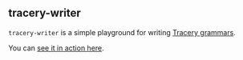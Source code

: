 ## tracery-writer

`tracery-writer` is a simple playground for writing
[Tracery grammars](https://github.com/galaxykate/tracery).

You can [see it in action here](https://beaugunderson.com/tracery-writer/).
